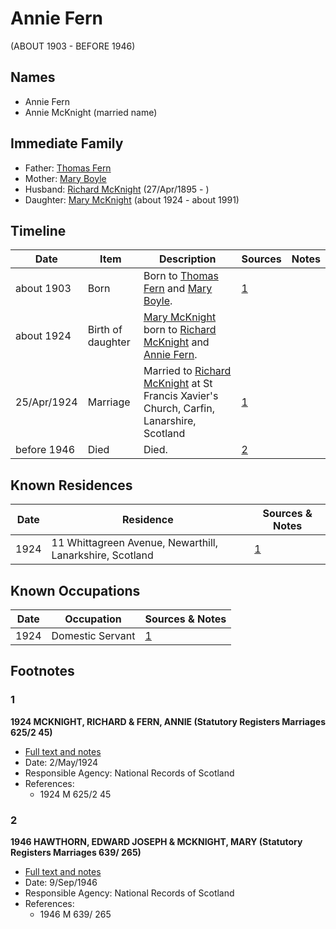 ﻿---
layout: person
subject_key: i53954394
permalink: /people/i53954394
---

# Annie Fern
(ABOUT 1903 - BEFORE 1946)

## Names

* Annie Fern
* Annie McKnight (married name)

## Immediate Family

* Father: [Thomas Fern](./@34903625@-thomas-fern-b-d.md)
* Mother: [Mary Boyle](./@71324323@-mary-boyle-b-d.md)
* Husband: [Richard McKnight](./@33327416@-richard-mcknight-b1895-4-27-d.md) (27/Apr/1895 - )
* Daughter: [Mary McKnight](./@41720825@-mary-mcknight-b1924-d1991.md) (about 1924 - about 1991)

## Timeline

Date | Item | Description | Sources | Notes
---|---|---|---|---
about 1903 | Born | Born to [Thomas Fern](./@34903625@-thomas-fern-b-d.md) and [Mary Boyle](./@71324323@-mary-boyle-b-d.md). | [1](#1) | 
about 1924 | Birth of daughter | [Mary McKnight](./@41720825@-mary-mcknight-b1924-d1991.md) born to [Richard McKnight](./@33327416@-richard-mcknight-b1895-4-27-d.md) and [Annie Fern](./@53954394@-annie-fern-b1903-d1946.md). |  | 
25/Apr/1924 | Marriage | Married to [Richard McKnight](./@33327416@-richard-mcknight-b1895-4-27-d.md) at St Francis Xavier's Church, Carfin, Lanarshire, Scotland | [1](#1) | 
before 1946 | Died | Died. | [2](#2) | 

## Known Residences

Date | Residence | Sources & Notes
---|---|---
1924 | 11 Whittagreen Avenue, Newarthill, Lanarkshire, Scotland | [1](#1)

## Known Occupations

Date | Occupation | Sources & Notes
---|---|---
1924 | Domestic Servant | [1](#1)

## Footnotes

### 1

**1924 MCKNIGHT, RICHARD & FERN, ANNIE (Statutory Registers Marriages 625/2 45)**

* [Full text and notes](../sources/@66143754@-1924-mcknight,-richard-&-fern,-annie-statutory-registers-marriages-625-2-45-.md)
* Date: 2/May/1924
* Responsible Agency: National Records of Scotland
* References: 
  * 1924 M 625/2 45

### 2

**1946 HAWTHORN, EDWARD JOSEPH & MCKNIGHT, MARY (Statutory Registers Marriages 639/ 265)**

* [Full text and notes](../sources/@54099112@-1946-hawthorn,-edward-joseph-&-mcknight,-mary-statutory-registers-marriages-639-265-.md)
* Date: 9/Sep/1946
* Responsible Agency: National Records of Scotland
* References: 
  * 1946 M 639/ 265

